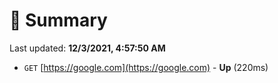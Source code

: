 # 📖 Summary
Last updated: **12/3/2021, 4:57:50 AM**

- `GET` [https://google.com](https://google.com) - **Up** (220ms)
